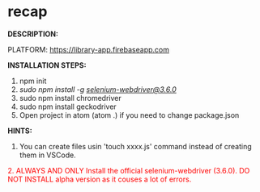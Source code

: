 # recap

<b>DESCRIPTION:</b>


PLATFORM: https://library-app.firebaseapp.com


<b>INSTALLATION STEPS:</b>
1. npm init
2. <i>sudo npm install -g selenium-webdriver@3.6.0</i>
3. sudo npm install chromedriver
4. sudo npm install geckodriver
5. Open project in atom (atom .) if you need to  change package.json


<b>HINTS:</b>
1. You can create files usin 'touch xxxx.js' command instead of creating them in VSCode.
<p style="color:red;">2. ALWAYS AND ONLY Install the official selenium-webdriver (3.6.0). DO NOT INSTALL alpha version as it couses a lot of errors.</p>
